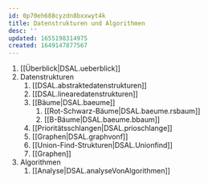 ```yaml
---
id: 0p70eh688cyzdn8bxxwyt4k
title: Datenstrukturen und Algorithmen
desc: ''
updated: 1655198314975
created: 1649147877567
---
```


1. [[Überblick|DSAL.ueberblick]]
2. Datenstrukturen
   1. [[DSAL.abstraktedatenstrukturen]]
   2. [[DSAL.linearedatenstrukturen]]
   3. [[Bäume|DSAL.baeume]]
      1. [[Rot-Schwarz-Bäume|DSAL.baeume.rsbaum]]
      2. [[B-Bäume|DSAL.baeume.bbaum]]
   4. [[Prioritätsschlangen|DSAL.prioschlange]]
   5. [[Graphen|DSAL.graphvonf]]
   6. [[Union-Find-Strukturen|DSAL.Unionfind]]
   7. [[Graphen]]
3. Algorithmen
   1. [[Analyse|DSAL.analyseVonAlgorithmen]]
